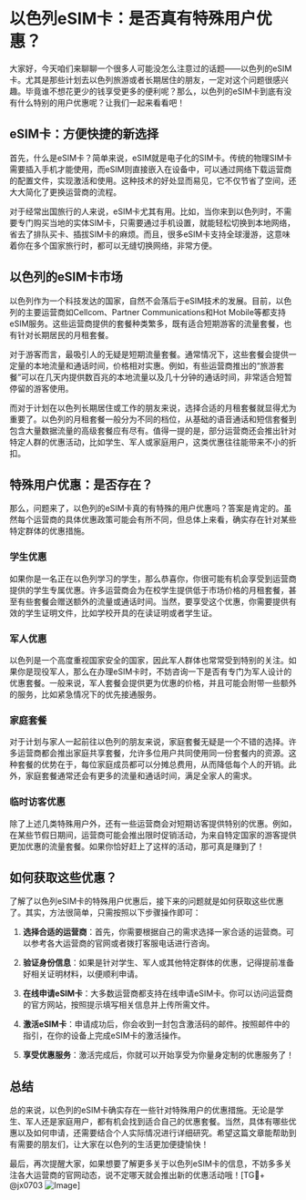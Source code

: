 # 以色列eSIM卡：是否真有特殊用户优惠？

大家好，今天咱们来聊聊一个很多人可能没怎么注意过的话题——以色列的eSIM卡。尤其是那些计划去以色列旅游或者长期居住的朋友，一定对这个问题很感兴趣。毕竟谁不想花更少的钱享受更多的便利呢？那么，以色列的eSIM卡到底有没有什么特别的用户优惠呢？让我们一起来看看吧！

## eSIM卡：方便快捷的新选择

首先，什么是eSIM卡？简单来说，eSIM就是电子化的SIM卡。传统的物理SIM卡需要插入手机才能使用，而eSIM则直接嵌入在设备中，可以通过网络下载运营商的配置文件，实现激活和使用。这种技术的好处显而易见，它不仅节省了空间，还大大简化了更换运营商的流程。

对于经常出国旅行的人来说，eSIM卡尤其有用。比如，当你来到以色列时，不需要专门购买当地的实体SIM卡，只需要通过手机设置，就能轻松切换到本地网络，省去了排队买卡、插拔SIM卡的麻烦。而且，很多eSIM卡支持全球漫游，这意味着你在多个国家旅行时，都可以无缝切换网络，非常方便。

## 以色列的eSIM卡市场

以色列作为一个科技发达的国家，自然不会落后于eSIM技术的发展。目前，以色列的主要运营商如Cellcom、Partner Communications和Hot Mobile等都支持eSIM服务。这些运营商提供的套餐种类繁多，既有适合短期游客的流量套餐，也有针对长期居民的月租套餐。

对于游客而言，最吸引人的无疑是短期流量套餐。通常情况下，这些套餐会提供一定量的本地流量和通话时间，价格相对实惠。例如，有些运营商推出的“旅游套餐”可以在几天内提供数百兆的本地流量以及几十分钟的通话时间，非常适合短暂停留的游客使用。

而对于计划在以色列长期居住或工作的朋友来说，选择合适的月租套餐就显得尤为重要了。以色列的月租套餐一般分为不同的档位，从基础的语音通话和短信套餐到包含大量数据流量的高级套餐应有尽有。值得一提的是，部分运营商还会推出针对特定人群的优惠活动，比如学生、军人或家庭用户，这类优惠往往能带来不小的折扣。

## 特殊用户优惠：是否存在？

那么，问题来了，以色列的eSIM卡真的有特殊的用户优惠吗？答案是肯定的。虽然每个运营商的具体优惠政策可能会有所不同，但总体上来看，确实存在针对某些特定群体的优惠措施。

### 学生优惠

如果你是一名正在以色列学习的学生，那么恭喜你，你很可能有机会享受到运营商提供的学生专属优惠。许多运营商会为在校学生提供低于市场价格的月租套餐，甚至有些套餐会赠送额外的流量或通话时间。当然，要享受这个优惠，你需要提供有效的学生证明文件，比如学校开具的在读证明或者学生证。

### 军人优惠

以色列是一个高度重视国家安全的国家，因此军人群体也常常受到特别的关注。如果你是现役军人，那么在办理eSIM卡时，不妨咨询一下是否有专门为军人设计的优惠套餐。一般来说，军人套餐会提供更为优惠的价格，并且可能会附带一些额外的服务，比如紧急情况下的优先接通服务。

### 家庭套餐

对于计划与家人一起前往以色列的朋友来说，家庭套餐无疑是一个不错的选择。许多运营商都会推出家庭共享套餐，允许多位用户共同使用同一份套餐内的资源。这种套餐的优势在于，每位家庭成员都可以分摊总费用，从而降低每个人的开销。此外，家庭套餐通常还会有更多的流量和通话时间，满足全家人的需求。

### 临时访客优惠

除了上述几类特殊用户外，还有一些运营商会对短期访客提供特别的优惠。例如，在某些节假日期间，运营商可能会推出限时促销活动，为来自特定国家的游客提供更加优惠的流量套餐。如果你恰好赶上了这样的活动，那可真是赚到了！

## 如何获取这些优惠？

了解了以色列eSIM卡的特殊用户优惠后，接下来的问题就是如何获取这些优惠了。其实，方法很简单，只需按照以下步骤操作即可：

1. **选择合适的运营商**：首先，你需要根据自己的需求选择一家合适的运营商。可以参考各大运营商的官网或者拨打客服电话进行咨询。
   
2. **验证身份信息**：如果是针对学生、军人或其他特定群体的优惠，记得提前准备好相关证明材料，以便顺利申请。

3. **在线申请eSIM卡**：大多数运营商都支持在线申请eSIM卡。你可以访问运营商的官方网站，按照提示填写相关信息并上传所需文件。

4. **激活eSIM卡**：申请成功后，你会收到一封包含激活码的邮件。按照邮件中的指引，在你的设备上完成eSIM卡的激活操作。

5. **享受优惠服务**：激活完成后，你就可以开始享受为你量身定制的优惠服务了！

## 总结

总的来说，以色列的eSIM卡确实存在一些针对特殊用户的优惠措施。无论是学生、军人还是家庭用户，都有机会找到适合自己的优惠套餐。当然，具体有哪些优惠以及如何申请，还需要结合个人实际情况进行详细研究。希望这篇文章能帮助到有需要的朋友们，让大家在以色列的生活更加便捷愉快！

最后，再次提醒大家，如果想要了解更多关于以色列eSIM卡的信息，不妨多多关注各大运营商的官网动态，说不定哪天就会推出新的优惠活动哦！[TG💪+ @jx0703 ![Image](https://github.com/user-attachments/assets/dbca1d08-cadb-493c-b0ec-ad6f7a83f270)]